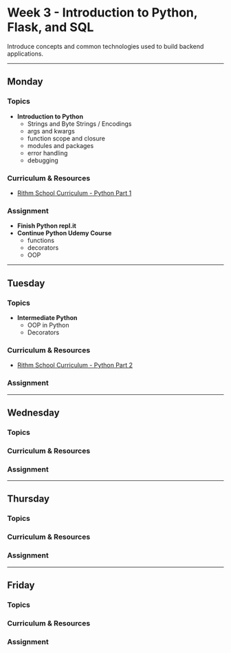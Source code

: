 # Week 3 - Introduction to Python, Flask, and SQL

Introduce concepts and common technologies used to build backend applications.

---

## Monday

### Topics

- **Introduction to Python**
  - Strings and Byte Strings / Encodings
  - args and kwargs
  - function scope and closure
  - modules and packages
  - error handling
  - debugging

### Curriculum & Resources

- [Rithm School Curriculum - Python Part 1](https://www.rithmschool.com/courses/python-fundamentals-part-1)

### Assignment

- **Finish Python repl.it**
- **Continue Python Udemy Course**
  - functions
  - decorators
  - OOP

---

## Tuesday

### Topics

- **Intermediate Python**
  - OOP in Python
  - Decorators

### Curriculum & Resources

- [Rithm School Curriculum - Python Part 2](https://www.rithmschool.com/courses/python-fundamentals-part-2)

### Assignment

---

## Wednesday

### Topics

### Curriculum & Resources

### Assignment

---

## Thursday

### Topics

### Curriculum & Resources

### Assignment

---

## Friday

### Topics

### Curriculum & Resources

### Assignment
